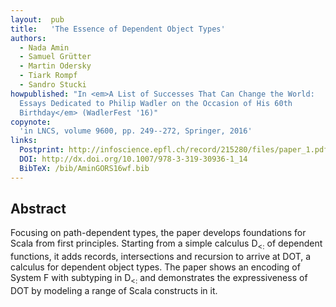 ```yaml
---
layout:  pub
title:   'The Essence of Dependent Object Types'
authors:
  - Nada Amin
  - Samuel Grütter
  - Martin Odersky
  - Tiark Rompf
  - Sandro Stucki
howpublished: "In <em>A List of Successes That Can Change the World:
  Essays Dedicated to Philip Wadler on the Occasion of His 60th
  Birthday</em> (WadlerFest '16)"
copynote:
  'in LNCS, volume 9600, pp. 249--272, Springer, 2016'
links:
  Postprint: http://infoscience.epfl.ch/record/215280/files/paper_1.pdf
  DOI: http://dx.doi.org/10.1007/978-3-319-30936-1_14
  BibTeX: /bib/AminGORS16wf.bib
---
```


## Abstract

Focusing on path-dependent types, the paper develops foundations for
Scala from first principles.  Starting from a simple calculus
D<sub><:</sub> of dependent functions, it adds records, intersections
and recursion to arrive at DOT, a calculus for dependent object
types. The paper shows an encoding of System F with subtyping in
D<sub><:</sub> and demonstrates the expressiveness of DOT by modeling
a range of Scala constructs in it.
